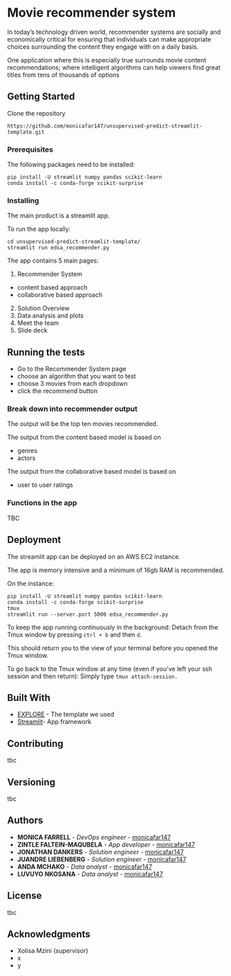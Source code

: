 # Movie recommender system

In today’s technology driven world, recommender systems are socially and economically critical for ensuring that individuals can make appropriate choices surrounding the content they engage with on a daily basis. 

One application where this is especially true surrounds movie content recommendations; where intelligent algorithms can help viewers find great titles from tens of thousands of options

## Getting Started

Clone the repository
```
https://github.com/monicafar147/unsupervised-predict-streamlit-template.git
```

### Prerequisites

The following packages need to be installed:

```
pip install -U streamlit numpy pandas scikit-learn
conda install -c conda-forge scikit-surprise
```

### Installing

The main product is a streamlit app.

To run the app locally:

```
cd unsupervised-predict-streamlit-template/
streamlit run edsa_recommender.py
```
The app contains 5 main pages:
1. Recommender System
  - content based approach
  - collaborative based approach
2. Solution Overview
3. Data analysis and plots
4. Meet the team
5. Slide deck

## Running the tests

- Go to the Recommender System page
- choose an algorithm that you want to test
- choose 3 movies from each dropdown
- click the recommend button

### Break down into recommender output

The output will be the top ten movies recommended.

The output from the content based model is based on
- genres
- actors

The output from the collaborative based model is based on
- user to user ratings 

### Functions in the app

TBC


## Deployment

The streamlit app can be deployed on an AWS EC2 instance.

The app is memory intensive and a minimum of 16gb RAM is recommended.

On the instance:
```
pip install -U streamlit numpy pandas scikit-learn
conda install -c conda-forge scikit-surprise
tmux
streamlit run --server.port 5000 edsa_recommender.py
```
To keep the app running continuously in the background:
Detach from the Tmux window by pressing ```ctrl + b``` and then ```d```. 

This should return you to the view of your terminal before you opened the Tmux window.

To go back to the Tmux window at any time (even if you've left your ssh session and then return):
Simply type ```tmux attach-session.```

## Built With

* [EXPLORE](https://github.com/Explore-AI/unsupervised-predict-streamlit-template) - The template we used
* [Streamlit](https://www.streamlit.io/)- App framework 

## Contributing

tbc

## Versioning

tbc

## Authors

* **MONICA FARRELL** - *DevOps engineer* - [monicafar147](https://github.com/monicafar147)
* **ZINTLE FALTEIN-MAQUBELA** - *App developer* - [monicafar147](https://github.com/ZintleFaltein)
* **JONATHAN DANKERS** - *Solution engineer* - [monicafar147](https://github.com/jonnybegreat)
* **JUANDRE LIEBENBERG** - *Solution engineer* - [monicafar147](https://github.com/JuandreLiebenberg7)
* **ANDA MCHAKO** - *Data analyst* - [monicafar147](https://https://github.com/andamchako)
* **LUVUYO NKOSANA** - *Data analyst* - [monicafar147](https://github.com/luvuyonkosana)

## License
tbc

## Acknowledgments

* Xolisa Mzini (supervisor)
* x
* y

